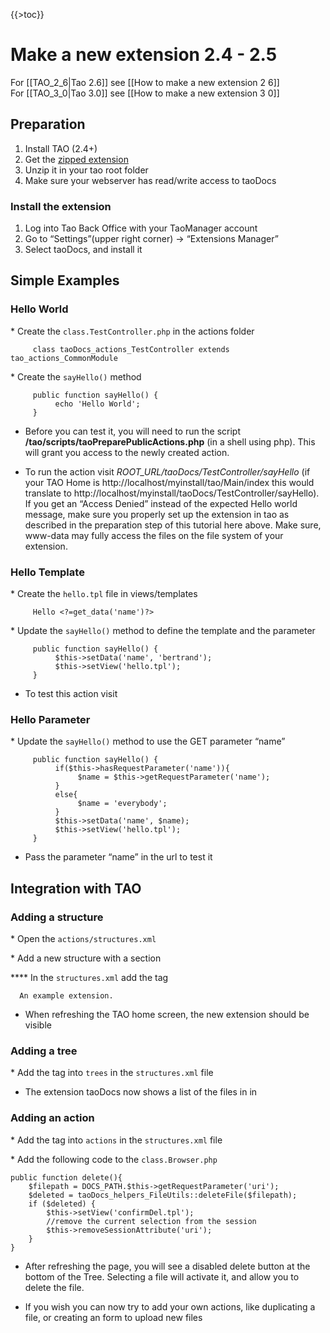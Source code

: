 <!--
parent:
    title: Tutorials
author:
    - 'Joel Bout'
created_at: '2010-12-02 16:09:34'
updated_at: '2014-10-12 18:25:23'
tags:
    - Tutorials
-->

{{\>toc}}

Make a new extension 2.4 - 2.5
==============================

For [[TAO\_2\_6|Tao 2.6]] see [[How to make a new extension 2 6]]\
For [[TAO\_3\_0|Tao 3.0]] see [[How to make a new extension 3 0]]

Preparation
-----------

1.  Install TAO (2.4+)
2.  Get the [zipped extension](http://forge.taotesting.com/attachments/download/2374/taoDocs_24_tutorial.zip)
3.  Unzip it in your tao root folder
4.  Make sure your webserver has read/write access to taoDocs

### Install the extension

1.  Log into Tao Back Office with your TaoManager account
2.  Go to “Settings”(upper right corner) -\> “Extensions Manager”
3.  Select taoDocs, and install it

Simple Examples
---------------

### Hello World

\* Create the `class.TestController.php` in the actions folder

         class taoDocs_actions_TestController extends tao_actions_CommonModule

\* Create the `sayHello()` method

         public function sayHello() {
              echo 'Hello World';
         }

-   Before you can test it, you will need to run the script **/tao/scripts/taoPreparePublicActions.php** (in a shell using php). This will grant you access to the newly created action.

<!-- -->

-   To run the action visit *ROOT\_URL/taoDocs/TestController/sayHello* (if your TAO Home is http://localhost/myinstall/tao/Main/index this would translate to http://localhost/myinstall/taoDocs/TestController/sayHello). If you get an “Access Denied” instead of the expected Hello world message, make sure you properly set up the extension in tao as described in the preparation step of this tutorial here above. Make sure, www-data may fully access the files on the file system of your extension.

### Hello Template

\* Create the `hello.tpl` file in views/templates

         Hello <?=get_data('name')?>

\* Update the `sayHello()` method to define the template and the parameter *<span class="URL:/taoDocs/TestController/sayHello"></span>*

         public function sayHello() {
              $this->setData('name', 'bertrand');
              $this->setView('hello.tpl');
         }

-   To test this action visit *<span class="URL:/taoDocs/TestController/sayHello"></span>*

### Hello Parameter

\* Update the `sayHello()` method to use the GET parameter “name”

         public function sayHello() {
              if($this->hasRequestParameter('name')){
                   $name = $this->getRequestParameter('name');
              }
              else{
                   $name = 'everybody';
              }
              $this->setData('name', $name);
              $this->setView('hello.tpl');
         }

-   Pass the parameter “name” in the url to test it *<span class="URL:/taoDocs/TestController/sayHello?name=bertrand"></span>*

Integration with TAO
--------------------

### Adding a structure

\* Open the `actions/structures.xml`

\* Add a new structure with a section

**** In the `structures.xml` add the tag


      An example extension.
      
        
          
          
          
          
        
      

-   When refreshing the TAO home screen, the new extension should be visible

### Adding a tree

\* Add the tag into `trees` in the `structures.xml` file

-   The extension taoDocs now shows a list of the files in in

### Adding an action

\* Add the tag into `actions` in the `structures.xml` file

\* Add the following code to the `class.Browser.php`

    public function delete(){
        $filepath = DOCS_PATH.$this->getRequestParameter('uri');
        $deleted = taoDocs_helpers_FileUtils::deleteFile($filepath);
        if ($deleted) {
            $this->setView('confirmDel.tpl');
            //remove the current selection from the session
            $this->removeSessionAttribute('uri');
        }
    }

-   After refreshing the page, you will see a disabled delete button at the bottom of the Tree. Selecting a file will activate it, and allow you to delete the file.

<!-- -->

-   If you wish you can now try to add your own actions, like duplicating a file, or creating an form to upload new files

